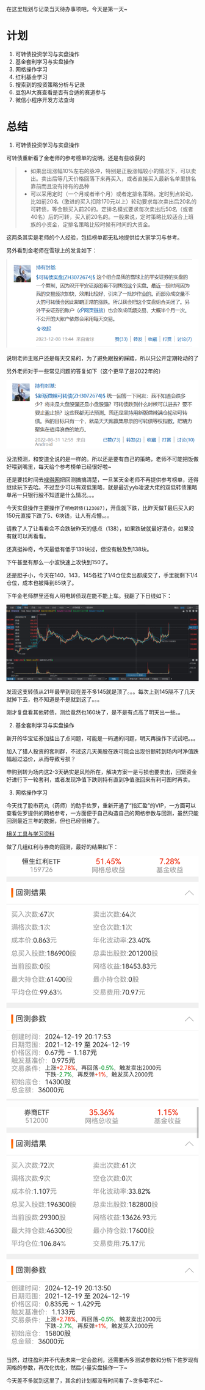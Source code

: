 在这里规划与记录当天待办事项吧，今天是第一天~

# 计划

1. 可转债投资学习与实盘操作
1. 基金套利学习与实盘操作
1. 网格操作学习
1. 红利基金学习
1. 搜索到的投资策略分析与记录
1. 豆包AI大赛查看是否有合适的赛道参与
1. 微信小程序开发方法查询

# 总结

1. 可转债投资学习与实盘操作

可转债重新看了金老师的参考榜单的说明，还是有些收获的

> - 如果出现涨幅10%左右的脉冲，特别是正股涨幅较小的情况下，可以卖出。卖出后等几天价格回落下来再买入，或者直接买入最新名单里排名靠前而且没有持有的品种
> - 可以采用定时（一个月或者半个月）或者定排名策略。定时到点轮动，比如前20名（激进的买入扣除170元以上）轮动要求每次卖出后20名的可转债，等金额买入前20的。定排名模式要求每次卖出后50名（或者40名）后的可转，买入前20名的。一般来说，定时策略比较适合上班族的小资金，定排名策略比较时候有时间的大资金。

这两条其实是老师的个人经验，包括榜单都无私地提供给大家学习与参考。

另外看到金老师在雪球上的发言如下：

![](../../resources/持有封基老师可转债轮动策略/金老师雪球发言1.png)

说明老师主账户还是每天交易的，为了避免跟投的踩踏，所以只公开定期轮动的了

另外老师对于一些常见问题的答复如下（这个更早了是2022年的）

![](../../resources/持有封基老师可转债轮动策略/金老师雪球发言2.png)


没法预测，和安道全说的是一样的。所以还是要有自己的策略，老师不可能把饭做好喂到嘴里，每天给个参考榜单已经很好啦~

还是要找时间去[䘵得网](https://lude.cc)把回测搞搞清楚，一旦某天金老师不再提供参考榜单，还得继续玩下去哈。不过至少可以有双低策略，就是最近yyb凌波大佬的双低转债策略单吊一只银行股不知道是什么情况。。。

今天实盘操作主要操作了`明电转债(123087)`，开盘就下跌，比昨天做T最后买入的150元直接下跌了5、6块钱，让人有点懵。。。

请教了人了让看看会不会跌破昨天的低点（138），如果跌破就最好清仓，如果没有就可以再看看。

还真挺神奇，今天最低有低于139块过，但没有触及到138块。

下午甚至有那么一小波快速上攻快到150了。

还是胆子小，今天在140，143，145各挂了1/4仓位卖出都成交了，手里就剩下1/4仓位，成本也被降到85块了。

下午金老师群里还有人明电转债现在能不能上车。我翻了下日线如下：

![](../../resources/持有封基老师可转债轮动策略/明电转债2024-12-19.png)

发现这支转债从21年最早到现在差不多145就是顶了。。。每次上到145隔不了几天就掉下去，也不知道是不是就到这了。。。

刚才复盘看其他转债，测绘竟然也160块了，是不是有点高了明天出一些。。

2. 基金套利学习与实盘操作

新开的华宝证券加挂出了点问题，可能是一码通的问题，明天再操作下试试吧。。。

加入了猎人投资的套利群，不过这几天美股在跌可能会出现份额转到场内时净值跌幅超过溢价，从而导致亏损？

申购到转为场内这2-3天确实是风险所在，解决方案一是亏损也要卖出，回笼资金好进行下一轮套利，或者发现净值下跌则持有直到净值涨回来有利可图时再卖。

3. 网格操作学习

今天找了股市药丸（药师）的助手佐罗，重新开通了“指汇盈”的VIP，一方面可以查看佐罗提供的网格参考，一方面便于自己构造自己的网格参数与回测，虽然只能回测最近三年的数据，但也已经很棒了。

[相关工具与学习资料](../investment/量化交易/网格交易.md])

做了几组红利与券商的回测，最好的结果如下：

![](../../resources/网格交易/红利网格回测.png)


![](../../resources/网格交易/券商网格回测.png)

当然，过往盈利并不代表未来一定会盈利，还需要再多测试参数和分析下佐罗现有网格的参数，再优化优化，然后小量实盘操作一下~


今天差不多就到这里了，其余的计划都没有时间看了~贪多嚼不烂~